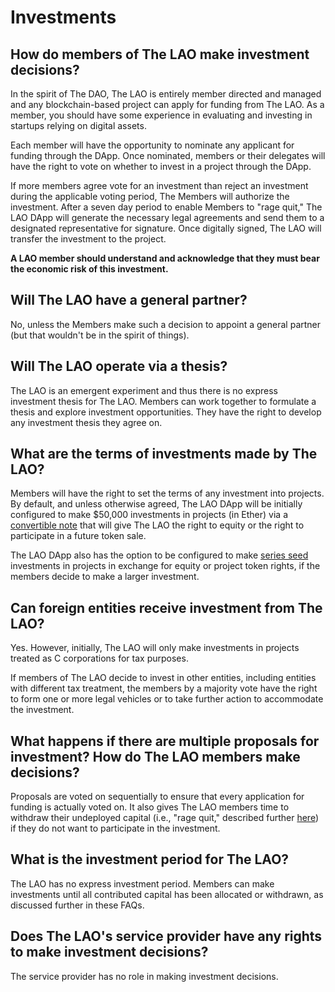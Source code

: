 # Investments

## How do members of The LAO make investment decisions?

In the spirit of The DAO, The LAO is entirely member directed and managed and any blockchain-based project can apply for funding from The LAO. As a member, you should have some experience in evaluating and investing in startups relying on digital assets.

Each member will have the opportunity to nominate any applicant for funding through the DApp. Once nominated, members or their delegates will have the right to vote on whether to invest in a project through the DApp.

If more members agree vote for an investment than reject an investment during the applicable voting period, The Members will authorize the investment. After a seven day period to enable Members to "rage quit," The LAO DApp will generate the necessary legal agreements and send them to a designated representative for signature. Once digitally signed, The LAO will transfer the investment to the project.

**A LAO member should understand and acknowledge that they must bear the economic risk of this investment.**

## Will The LAO have a general partner?

No, unless the Members make such a decision to appoint a general partner (but that wouldn't be in the spirit of things).

## Will The LAO operate via a thesis?

The LAO is an emergent experiment and thus there is no express investment thesis for The LAO. Members can work together to formulate a thesis and explore investment opportunities. They have the right to develop any investment thesis they agree on.

## What are the terms of investments made by The LAO?

Members will have the right to set the terms of any investment into projects. By default, and unless otherwise agreed, The LAO DApp will be initially configured to make \$50,000 investments in projects (in Ether) via a [convertible note](https://consensys.net/convertible-note/) that will give The LAO the right to equity or the right to participate in a future token sale.

The LAO DApp also has the option to be configured to make [series seed](https://www.seriesseed.com/) investments in projects in exchange for equity or project token rights, if the members decide to make a larger investment.

## Can foreign entities receive investment from The LAO?

Yes. However, initially, The LAO will only make investments in projects treated as C corporations for tax purposes.

If members of The LAO decide to invest in other entities, including entities with different tax treatment, the members by a majority vote have the right to form one or more legal vehicles or to take further action to accommodate the investment.

## What happens if there are multiple proposals for investment? How do The LAO members make decisions?

Proposals are voted on sequentially to ensure that every application for funding is actually voted on. It also gives The LAO members time to withdraw their undeployed capital (i.e., "rage quit," described further [here](/RageQuitting)) if they do not want to participate in the investment.

## What is the investment period for The LAO?

The LAO has no express investment period. Members can make investments until all contributed capital has been allocated or withdrawn, as discussed further in these FAQs.

## Does The LAO's service provider have any rights to make investment decisions?

The service provider has no role in making investment decisions.
